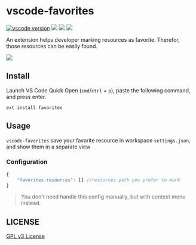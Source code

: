 # vscode-favorites

[![vscode version][vs-image]][vs-url]
![][install-url]
![][rate-url]
![][license-url]

An extension helps developer marking resources as favorite. Therefor, those resources can be easily found.

![](https://raw.githubusercontent.com/leftstick/vscode-favorites/master/images/preview.gif)

## Install

Launch VS Code Quick Open (`cmd`/`ctrl` + `p`), paste the following command, and press enter.

```
ext install favorites
```

## Usage

`vscode-favorites` save your favorite resource in workspace `settings.json`, and show them in a separate view

### Configuration

```javascript
{
    "favorites.resources": [] //resources path you prefer to mark
}
```

>You don't need handle this config manually, but with context menu instead.

## LICENSE ##

[GPL v3 License](https://raw.githubusercontent.com/leftstick/vscode-favorites/master/LICENSE)


[vs-url]: https://marketplace.visualstudio.com/items?itemName=howardzuo.vscode-favorites
[vs-image]: https://vsmarketplacebadge.apphb.com/version/howardzuo.vscode-favorites.svg
[install-url]: https://vsmarketplacebadge.apphb.com/installs/howardzuo.vscode-favorites.svg
[rate-url]: https://vsmarketplacebadge.apphb.com/rating/howardzuo.vscode-favorites.svg
[license-url]: https://img.shields.io/github/license/leftstick/vscode-favorites.svg